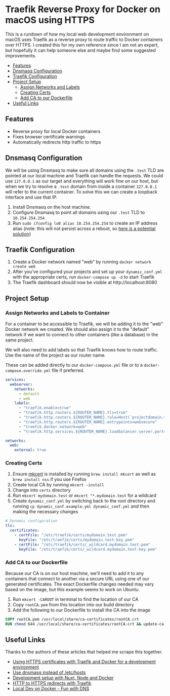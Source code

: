 # Traefik Reverse Proxy for Docker on macOS using HTTPS

This is a rundown of how my local web development environment on macOS uses Traefik as a reverse proxy to route traffic to Docker containers over HTTPS. I created this for my own reference since I am not an expert, but hopefully it can help someone else and maybe find some suggested improvements.

* [Features](#features)
* [Dnsmasq Configuration](#dnsmasq-configuration)
* [Traefik Configuration](#traefik-configuration)
* [Project Setup](#project-setup)
  * [Assign Networks and Labels](#assign-networks-and-labels-to-container)
  * [Creating Certs](#creating-certs)
  * [Add CA to our Dockerfile](#add-ca-to-our-dockerfile)
* [Useful Links](#useful-links)

## Features

* Reverse proxy for local Docker containers
* Fixes browser certificate warnings
* Automatically redirects http traffic to https

## Dnsmasq Configuration

We will be using Dnsmasq to make sure all domains using the `.test` TLD are pointed at our local machine and Traefik can handle the requests. We could use `127.0.0.1` as our target and everything will work fine on our host, but when we try to resolve a `.test` domain from inside a container `127.0.0.1` will refer to the current container. To solve this we can create a loopback interface and use that IP.


1. Install Dnsmasq on the host machine.
1. Configure Dnsmasq to point all domains using our `.test` TLD to `10.254.254.254`
1. Run `sudo ifconfig lo0 alias 10.254.254.254` to create an IP address alias (note: this will not persist across a reboot, so [here is a potential solution](https://web.archive.org/web/20200805154725/https://blog.felipe-alfaro.com/2017/03/22/persistent-loopback-interfaces-in-mac-os-x/))

## Traefik Configuration

1. Create a Docker network named "web" by running `docker network create web`
1. After you've configured your projects and set up your `dynamic_conf.yml` with the appropriate certs, run `docker-compose up -d` to start Traefik
1. The Traefik dashboard should now be visible at http://localhost:8080

## Project Setup

### Assign Networks and Labels to Container

For a container to be accessible to Traefik, we will be adding it to the "web" Docker network we created. We should also assign it to the "default" network if we want to connect to other containers (like a database) in the same project.

We will also need to add labels so that Traefik knows how to route traffic. Use the name of the project as our router name.

These can be added directly to our `docker-compose.yml` file or to a `docker-compose.override.yml` file if preferred.

```yml
services:
  webserver:
    networks:
      - default
      - web
    labels:
      - "traefik.enable=true"
      - "traefik.http.routers.${ROUTER_NAME}.tls=true"
      - "traefik.http.routers.${ROUTER_NAME}.rule=Host(`projectdomain.test`)"
      - "traefik.http.routers.${ROUTER_NAME}.entrypoints=websecure"
      - "traefik.docker.network=web"
      - "traefik.http.services.${ROUTER_NAME}.loadbalancer.server.port=80"

networks:
  web:
    external: true
```

### Creating Certs

1. Ensure [mkcert](https://github.com/FiloSottile/mkcert) is installed by running `brew install mkcert` as well as `brew install nss` if you use Firefox
1. Create local CA by running `mkcert -install`
1. Change into `certs` directory
1. Run `mkcert mydomain.test` or `mkcert "*.mydomain.test` for a wildcard
1. Create `dynamic_conf.yml` by switching back to the root directory and running `cp dynamic_conf.example.yml dynamic_conf.yml` and then making the necessary changes

```yml
# Dynamic configuration
tls:
  certificates:
    - certFile: "/etc/traefik/certs/mydomain.test.pem"
      keyFile: "/etc/traefik/certs/mydomain.test-key.pem"
    - certFile: "/etc/traefik/certs/_wildcard.mydomain.test.pem"
      keyFile: "/etc/traefik/certs/_wildcard.mydomain.test-key.pem"
```

### Add CA to our Dockerfile

Because our CA is on our host machine, we'll need to add it to any containers that connect to another via a secure URL using one of our generated certificates. The exact Dockerfile changes needed may vary based on the image, but this example seems to work on Ubuntu.

1. Run `mkcert -CAROOT` in terminal to find the location of our CA
1. Copy `rootCA.pem` from this location into our build directory
1. Add the following to our Dockerfile to install the CA into the image

```dockerfile
COPY rootCA.pem /usr/local/share/ca-certificates/rootCA.crt
RUN chmod 644 /usr/local/share/ca-certificates/rootCA.crt && update-ca-certificates;
```

## Useful Links

Thanks to the authors of these articles that helped me scrape this together.

* [Using HTTPS certificates with Traefik and Docker for a development environment](https://www.andrewdixon.co.uk/2020/03/14/using-https-certificates-with-traefik-and-docker-for-a-development-environment/)
* [Use dnsmasq instead of /etc/hosts](https://www.stevenrombauts.be/2018/01/use-dnsmasq-instead-of-etc-hosts/)
* [Development setup with Nuxt, Node and Docker](https://medium.com/@marcmintel/development-setup-with-nuxt-node-and-docker-b008a241c11d)
* [HTTP to HTTPS redirects with Traefik](https://jensknipper.de/blog/traefik-http-to-https-redirect/)
* [Local Dev on Docker - Fun with DNS](https://williamhayes.medium.com/local-dev-on-docker-fun-with-dns-85ca7d701f0a)
